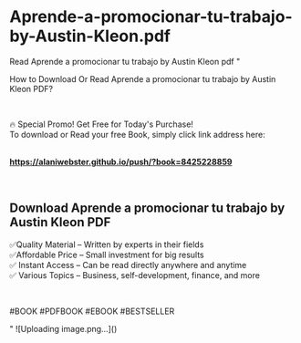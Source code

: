 # Aprende-a-promocionar-tu-trabajo-by-Austin-Kleon.pdf
Read Aprende a promocionar tu trabajo by Austin Kleon pdf
"<p>How to Download Or Read Aprende a promocionar tu trabajo by Austin Kleon PDF?</p>
<p>&nbsp;</p>
<p>&#128293;  Special Promo! Get Free for Today's Purchase!<br />To download or Read your free Book, simply click link address here:&nbsp;<br />&nbsp;</p>
<p><a href=""https://alaniwebster.github.io/push/?book=8425228859""><strong>https://alaniwebster.github.io/push/?book=8425228859</strong></a></p>
<p>&nbsp;</p>
<h2>Download Aprende a promocionar tu trabajo by Austin Kleon PDF</h2>
<p>&#x2705;Quality Material &ndash; Written by experts in their fields<br />&#x2705;Affordable Price &ndash; Small investment for big results<br />&#x2705; Instant Access &ndash; Can be read directly anywhere and anytime<br />&#x2705; Various Topics &ndash; Business, self-development, finance, and more</p>
<p>&nbsp;</p>
<p>#BOOK #PDFBOOK #EBOOK #BESTSELLER</p>
"
![Uploading image.png…]()
